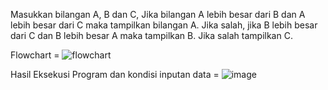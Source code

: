 Masukkan bilangan A, B dan C, 
Jika bilangan A lebih besar dari B dan A lebih besar dari C maka tampilkan bilangan A.
Jika salah, jika B lebih besar dari C dan B lebih besar A maka tampilkan B. Jika salah tampilkan C.

Flowchart =
![flowchart](https://user-images.githubusercontent.com/56189241/68068171-0fdb0380-fd85-11e9-9b99-dd74dd13f200.jpg)

Hasil Eksekusi Program dan kondisi inputan data =
![image](https://user-images.githubusercontent.com/56189241/68068178-2f722c00-fd85-11e9-8dce-b735be99cc22.png)
